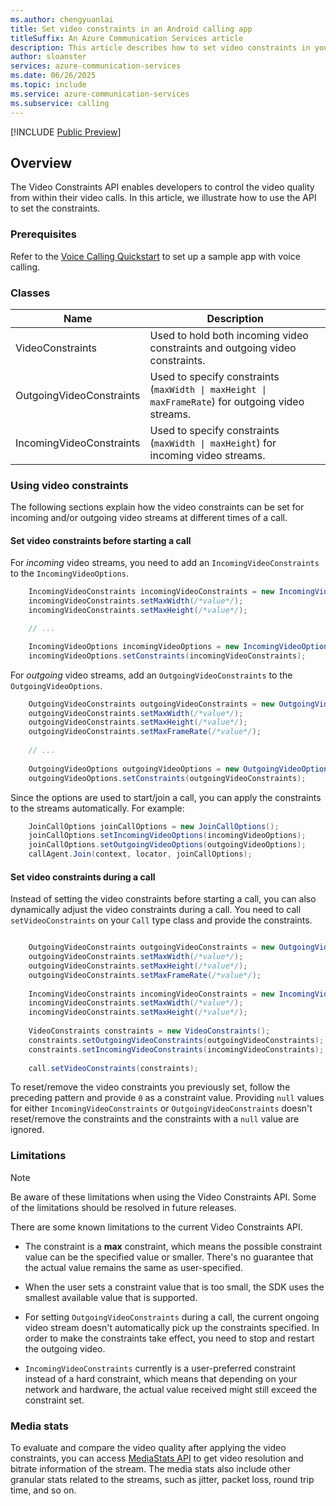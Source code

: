 ```yaml
---
ms.author: chengyuanlai
title: Set video constraints in an Android calling app
titleSuffix: An Azure Communication Services article
description: This article describes how to set video constraints in your existing Android calling app using Azure Communication Services.
author: sloanster
services: azure-communication-services
ms.date: 06/26/2025
ms.topic: include
ms.service: azure-communication-services
ms.subservice: calling
---
```


[!INCLUDE [Public Preview](../../../../includes/public-preview-include-document.md)]

## Overview

The Video Constraints API enables developers to control the video quality from within their video calls. In this article, we illustrate how to use the API to set the constraints.

### Prerequisites

Refer to the [Voice Calling Quickstart](../../getting-started-with-calling.md?pivots=platform-android) to set up a sample app with voice calling.

### Classes

| Name | Description |
| --- | --- | 
| VideoConstraints | Used to hold both incoming video constraints and outgoing video constraints. |
| OutgoingVideoConstraints | Used to specify constraints (`maxWidth \| maxHeight \| maxFrameRate`) for outgoing video streams. | 
| IncomingVideoConstraints | Used to specify constraints (`maxWidth \| maxHeight`) for incoming video streams. | 

### Using video constraints

The following sections explain how the video constraints can be set for incoming and/or outgoing video streams at different times of a call.

#### Set video constraints before starting a call

For *incoming* video streams, you need to add an `IncomingVideoConstraints` to the `IncomingVideoOptions`.

```java
    IncomingVideoConstraints incomingVideoConstraints = new IncomingVideoConstraints();
    incomingVideoConstraints.setMaxWidth(/*value*/);
    incomingVideoConstraints.setMaxHeight(/*value*/);

    // ...

    IncomingVideoOptions incomingVideoOptions = new IncomingVideoOptions();
    incomingVideoOptions.setConstraints(incomingVideoConstraints);
```

For *outgoing* video streams, add an `OutgoingVideoConstraints` to the `OutgoingVideoOptions`.

```java
    OutgoingVideoConstraints outgoingVideoConstraints = new OutgoingVideoConstraints() 
    outgoingVideoConstraints.setMaxWidth(/*value*/); 
    outgoingVideoConstraints.setMaxHeight(/*value*/); 
    outgoingVideoConstraints.setMaxFrameRate(/*value*/); 
   
    // ...
    
    OutgoingVideoOptions outgoingVideoOptions = new OutgoingVideoOptions();
    outgoingVideoOptions.setConstraints(outgoingVideoConstraints);
```

Since the options are used to start/join a call, you can apply the constraints to the streams automatically. For example:

```java
    JoinCallOptions joinCallOptions = new JoinCallOptions();
    joinCallOptions.setIncomingVideoOptions(incomingVideoOptions);
    joinCallOptions.setOutgoingVideoOptions(outgoingVideoOptions);
    callAgent.Join(context, locator, joinCallOptions);
```

#### Set video constraints during a call

Instead of setting the video constraints before starting a call, you can also dynamically adjust the video constraints during a call. You need to call `setVideoConstraints` on your `Call` type class and provide the constraints.

```java

    OutgoingVideoConstraints outgoingVideoConstraints = new OutgoingVideoConstraints();
    outgoingVideoConstraints.setMaxWidth(/*value*/); 
    outgoingVideoConstraints.setMaxHeight(/*value*/); 
    outgoingVideoConstraints.setMaxFrameRate(/*value*/); 
    
    IncomingVideoConstraints incomingVideoConstraints = new IncomingVideoConstraints();
    incomingVideoConstraints.setMaxWidth(/*value*/);
    incomingVideoConstraints.setMaxHeight(/*value*/);
  
    VideoConstraints constraints = new VideoConstraints();
    constraints.setOutgoingVideoConstraints(outgoingVideoConstraints);
    constraints.setIncomingVideoConstraints(incomingVideoConstraints);
    
    call.setVideoConstraints(constraints);
```

To reset/remove the video constraints you previously set, follow the preceding pattern and provide `0` as a constraint value. Providing `null` values for either `IncomingVideoConstraints` or `OutgoingVideoConstraints` doesn't reset/remove the constraints and the constraints with a `null` value are ignored. 

### Limitations

> [!NOTE]
> Be aware of these limitations when using the Video Constraints API. Some of the limitations should be resolved in future releases.

There are some known limitations to the current Video Constraints API. 

* The constraint is a **max** constraint, which means the possible constraint value can be the specified value or smaller. There's no guarantee that the actual value remains the same as user-specified.

* When the user sets a constraint value that is too small, the SDK uses the smallest available value that is supported.

* For setting `OutgoingVideoConstraints` during a call, the current ongoing video stream doesn't automatically pick up the constraints specified. In order to make the constraints take effect, you need to stop and restart the outgoing video.

* `IncomingVideoConstraints` currently is a user-preferred constraint instead of a hard constraint, which means that depending on your network and hardware, the actual value received might still exceed the constraint set.

### Media stats

To evaluate and compare the video quality after applying the video constraints, you can access [MediaStats API](../../../../concepts/voice-video-calling/media-quality-sdk.md) to get video resolution and bitrate information of the stream. The media stats also include other granular stats related to the streams, such as jitter, packet loss, round trip time, and so on.